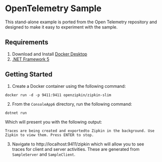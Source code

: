 # OpenTelemetry Sample

This stand-alone example is ported from the Open Telemetry repository and designed to make it easy to experiment with the sample.

## Requirements

1. Download and Install [Docker Desktop](https://www.docker.com/products/docker-desktop)
2. [.NET Framework 5](https://dot.net) 

## Getting Started

1. Create a Docker container using the following command:

```
docker run -d -p 9411:9411 openzipkin/zipkin-slim
```

2. From the `ConsoleApp6` directory, run the following command:

```
dotnet run
```

Which will present you with the following output:

```console
Traces are being created and exportedto Zipkin in the background. Use Zipkin to view them. Press ENTER to stop.
```

3. Navigate to http://localhost:9411/zipkin which will allow you to see traces for client and server activities. These are generated from `SampleServer` and `SampleClient`.
